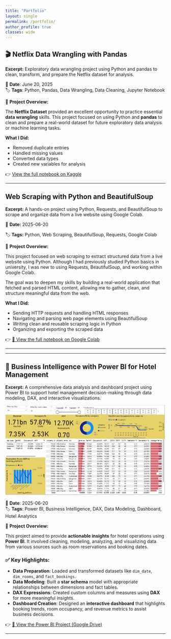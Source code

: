 ```yaml
---
title: "Portfolio"
layout: single
permalink: /portfolio/
author_profile: true
classes: wide
---
```


## 🎬 Netflix Data Wrangling with Pandas

**Excerpt:** Exploratory data wrangling project using Python and pandas to clean, transform, and prepare the Netflix dataset for analysis.

📅 **Date**: June 20, 2025  
🏷️ **Tags**: Python, Pandas, Data Wrangling, Data Cleaning, Jupyter Notebook

📄 **Project Overview:**

The **Netflix Dataset** provided an excellent opportunity to practice essential **data wrangling** skills. This project focused on using Python and **pandas** to clean and prepare a real-world dataset for future exploratory data analysis or machine learning tasks.

**What I Did:**
- Removed duplicate entries
- Handled missing values
- Converted data types
- Created new variables for analysis

👉 [View the full notebook on Kaggle](https://www.kaggle.com/code/mercymogambi/netflix-data-wrangling)

---
## Web Scraping with Python and BeautifulSoup
**Excerpt:** A hands-on project using Python, Requests, and BeautifulSoup to scrape and organize data from a live website using Google Colab.

📅 **Date:** 2025-06-20

🏷️ **Tags:** Python, Web Scraping, BeautifulSoup, Requests, Google Colab

📄 **Project Overview:**

This project focused on web scraping to extract structured data from a live website using Python. Although I had previously studied Python basics in university, I was new to using Requests, BeautifulSoup, and working within Google Colab.

The goal was to deepen my skills by building a real-world application that fetched and parsed HTML content, allowing me to gather, clean, and structure meaningful data from the web.

**What I Did:**

- Sending HTTP requests and handling HTML responses
- Navigating and parsing web page elements using BeautifulSoup
- Writing clean and reusable scraping logic in Python
- Organizing and exporting the scraped data

👉 [🔗 View the full notebook on Google Colab](https://colab.research.google.com/drive/1AfIuGfFGkV18gR_1xa1IlX-FsaQk9gfX?usp=sharing#scrollTo=uDaQkC10xQqb)

---
---

## 🏨 Business Intelligence with Power BI for Hotel Management

**Excerpt:** A comprehensive data analysis and dashboard project using Power BI to support hotel management decision-making through data modeling, DAX, and interactive visualizations.

![Power BI Hotel Dashboard](/assets/images/powerbi-hotel-dashboard.jpg)

📅 **Date**: 2025-06-20  
🏷️ **Tags**: Power BI, Business Intelligence, DAX, Data Modeling, Dashboard, Hotel Analytics

📄 **Project Overview:**

This project aimed to provide **actionable insights** for hotel operations using **Power BI**. It involved cleaning, modeling, analyzing, and visualizing data from various sources such as room reservations and booking dates.

### ✅ Key Highlights:
- **Data Preparation**: Loaded and transformed datasets like `dim_date`, `dim_rooms`, and `fact_bookings`.
- **Data Modeling**: Built a **star schema** model with appropriate relationships between dimensions and fact tables.
- **DAX Expressions**: Created custom columns and measures using **DAX** for more meaningful insights.
- **Dashboard Creation**: Designed an **interactive dashboard** that highlights booking trends, room occupancy, and revenue metrics to assist business decisions.

👉 [🔗 View the Power BI Project (Google Drive)](https://drive.google.com/file/d/1YmL4n7GIreyPokU8-3ijKQ-aYMLRu0Uo/view)

---
